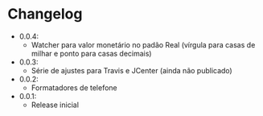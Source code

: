 # Changelog

- 0.0.4:
    - Watcher para valor monetário no padão Real (vírgula para casas de milhar e ponto para casas decimais)
- 0.0.3:
    - Série de ajustes para Travis e JCenter (ainda não publicado)
- 0.0.2:
    - Formatadores de telefone
- 0.0.1:
    - Release inicial